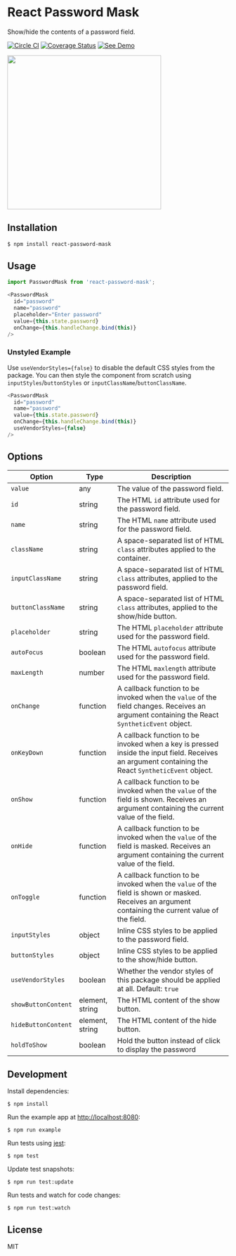 # React Password Mask

Show/hide the contents of a password field.

[![Circle CI](https://circleci.com/gh/zakangelle/react-password-mask/tree/master.svg?style=shield)](https://circleci.com/gh/zakangelle/react-password-mask/tree/master) [![Coverage Status](https://img.shields.io/coveralls/zakangelle/react-password-mask.svg)](https://coveralls.io/github/zakangelle/react-password-mask?branch=master) [![See Demo](https://img.shields.io/badge/see-demo-4842f4.svg)](https://zakang.name/react-password-mask/)


<a href="https://zakang.name/react-password-mask/">
  <img src="https://www.dropbox.com/s/rop6okglcobb8tw/react-password-mask.gif?raw=1" width="350px" />
</a>

## Installation

```sh
$ npm install react-password-mask
```

## Usage

```js
import PasswordMask from 'react-password-mask';
```

```js
<PasswordMask
  id="password"
  name="password"
  placeholder="Enter password"
  value={this.state.password}
  onChange={this.handleChange.bind(this)}
/>
```

### Unstyled Example

Use `useVendorStyles={false}` to disable the default CSS styles from the package. You can then style the component from scratch using `inputStyles`/`buttonStyles` or `inputClassName`/`buttonClassName`.

```js
<PasswordMask
  id="password"
  name="password"
  value={this.state.password}
  onChange={this.handleChange.bind(this)}
  useVendorStyles={false}
/>
```

## Options

| Option        | Type      | Description                                                   |
|---------------|-----------|---------------------------------------------------------------|
| `value`       | any       | The value of the password field.                              |
| `id`          | string    | The HTML `id` attribute used for the password field.          |
| `name`        | string    | The HTML `name` attribute used for the password field.        |
| `className`   | string    | A space-separated list of HTML `class` attributes applied to the container.            |
| `inputClassName`   | string    | A space-separated list of HTML `class` attributes, applied to the password field.            |
| `buttonClassName`   | string    | A space-separated list of HTML `class` attributes, applied to the show/hide button.            |
| `placeholder` | string    | The HTML `placeholder` attribute used for the password field. |
| `autoFocus` | boolean    | The HTML `autofocus` attribute used for the password field. |
| `maxLength` | number    | The HTML `maxlength` attribute used for the password field. |
| `onChange`    | function  | A callback function to be invoked when the `value` of the field changes. Receives an argument containing the React `SyntheticEvent` object. |
| `onKeyDown`   | function  | A callback function to be invoked when a key is pressed inside the input field. Receives an argument containing the React `SyntheticEvent` object. |
| `onShow`      | function  | A callback function to be invoked when the `value` of the field is shown. Receives an argument containing the current value of the field. |
| `onHide`      | function  | A callback function to be invoked when the `value` of the field is masked. Receives an argument containing the current value of the field. |
| `onToggle`    | function  | A callback function to be invoked when the `value` of the field is shown or masked. Receives an argument containing the current value of the field. |
| `inputStyles` | object | Inline CSS styles to be applied to the password field.            |
| `buttonStyles`| object | Inline CSS styles to be applied to the show/hide button.          |
| `useVendorStyles`| boolean | Whether the vendor styles of this package should be applied at all. Default: `true`          |
| `showButtonContent` | element, string | The HTML content of the show button. |
| `hideButtonContent` | element, string | The HTML content of the hide button. |
| `holdToShow` | boolean | Hold the button instead of click to display the password |

## Development

Install dependencies:

```
$ npm install
```

Run the example app at [http://localhost:8080](http://localhost:8080):

```
$ npm run example
```

Run tests using [jest](https://github.com/facebook/jest):

```
$ npm test
```

Update test snapshots:

```
$ npm run test:update
```

Run tests and watch for code changes:

```
$ npm run test:watch
```

## License

MIT
